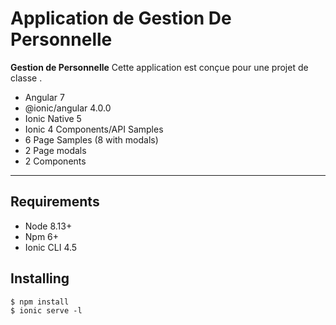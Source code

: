 Application de Gestion De Personnelle
==========
**Gestion de Personnelle** Cette application est conçue pour une projet de classe . 

* Angular 7
* @ionic/angular 4.0.0
* Ionic Native 5
* Ionic 4 Components/API Samples
* 6 Page Samples (8 with modals)
* 2 Page modals
* 2 Components

---

Requirements
------------

* Node 8.13+
* Npm 6+
* Ionic CLI 4.5

Installing
------------

```
$ npm install
$ ionic serve -l
```